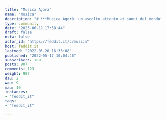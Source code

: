 ```yaml
---
title: "Musica Agorà" 
name: "musica"
description: "# ***Musica Agorà: un ascolto attento ai suoni del mondo***Musica Agorà è una comunità che ha come unico scopo la condivisione musicale in tutte le sue forme.![](https://feddit.it/pictrs/image/34b4834c-8cbe-4f5a-9152-e6d78859cf88.jpeg)"
type: community
date: "2023-06-19 17:58:44"
draft: false
nsfw: false
actor_id: "https://feddit.it/c/musica"
host: feddit.it
lastmod: "2022-05-20 16:33:08"
published: "2022-05-17 10:04:46"
subscribers: 160
posts: 907
comments: 123
weight: 907
dau: 2
wau: 9
mau: 10
instances:
- "feddit_it"
tags: 
- "feddit_it"

---
```

